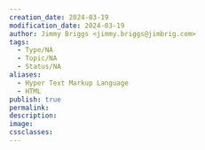 ```yaml
---
creation_date: 2024-03-19
modification_date: 2024-03-19
author: Jimmy Briggs <jimmy.briggs@jimbrig.com>
tags:
  - Type/NA
  - Topic/NA
  - Status/NA
aliases:
  - Hyper Text Markup Language
  - HTML
publish: true
permalink:
description:
image:
cssclasses:
---
```

